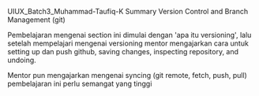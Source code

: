 UIUX_Batch3_Muhammad-Taufiq-K
Summary Version Control and Branch Management (git)

Pembelajaran mengenai section ini dimulai dengan 'apa itu versioning', lalu setelah mempelajari mengenai versioning mentor mengajarkan cara untuk setting up dan push github, saving changes, inspecting repository, and undoing.

Mentor pun mengajarkan mengenai syncing (git remote, fetch, push, pull)
pembelajaran ini perlu semangat yang tinggi 
